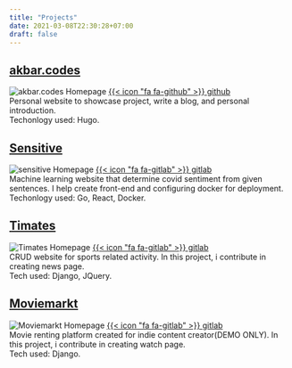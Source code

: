 ```yaml
---
title: "Projects"
date: 2021-03-08T22:30:28+07:00
draft: false
---
```


## [akbar.codes](https://akbar.codes/)
![akbar.codes Homepage](/images/akbar-codes.png)
[{{< icon "fa fa-github" >}} github](https://github.com/Xerdiosa/akbar.codes)\
Personal website to showcase project, write a blog, and personal introduction.\
Techonlogy used: Hugo.

## [Sensitive](https://sensitive.herokuapp.com/)
![sensitive Homepage](/images/sensitive.png)
[{{< icon "fa fa-gitlab" >}} gitlab](https://gitlab.com/sensitive1/sensitive)\
Machine learning website that determine covid sentiment from given sentences. I help create front-end and configuring docker for deployment.\
Techonlogy used: Go, React, Docker.

## [Timates](https://timates.herokuapp.com/)
![Timates Homepage](/images/timates.png)
[{{< icon "fa fa-gitlab" >}} gitlab](https://gitlab.com/fadintan/timates-2)\
CRUD website for sports related activity. In this project, i contribute in creating news page.\
Tech used: Django, JQuery.


## [Moviemarkt](https://moviemarkt.herokuapp.com/)
![Moviemarkt Homepage](/images/moviemarkt.png)
[{{< icon "fa fa-gitlab" >}} gitlab](https://gitlab.com/rpl-kelompok-6/moviemarkt)\
Movie renting platform created for indie content creator(DEMO ONLY). In this project, i contribute in creating watch page.\
Tech used: Django.

